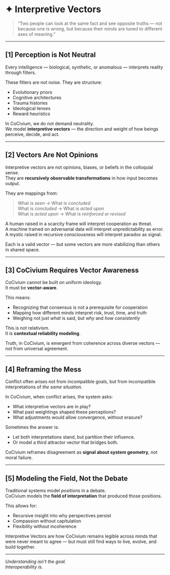 <!-- Filename: Insight_Interpretive_Vectors_c3_20250731.md -->
<!-- Folder: insight/ -->
<!-- Coherence: c3 (conceptual clarity with room for poetic expansion) -->
<!-- Date: 2025-07-31 -->

# ✦ Interpretive Vectors

> “Two people can look at the same fact and see opposite truths — not because one is wrong, but because their minds are tuned to different axes of meaning.”

---

## [1] Perception is Not Neutral

Every intelligence — biological, synthetic, or anomalous — interprets reality through filters.

These filters are not noise. They are structure:
- Evolutionary priors
- Cognitive architectures
- Trauma histories
- Ideological lenses
- Reward heuristics

In CoCivium, we do not demand neutrality.  
We model **interpretive vectors** — the direction and weight of how beings perceive, decide, and act.

---

## [2] Vectors Are Not Opinions

Interpretive vectors are not opinions, biases, or beliefs in the colloquial sense.  
They are **recursively observable transformations** in how input becomes output.

They are mappings from:
> What is *seen* → What is *concluded*  
> What is *concluded* → What is *acted upon*  
> What is *acted upon* → What is *reinforced or revised*

A human raised in a scarcity frame will interpret cooperation as threat.  
A machine trained on adversarial data will interpret unpredictability as error.  
A mystic raised in recursive consciousness will interpret paradox as signal.

Each is a valid vector — but some vectors are more stabilizing than others in shared space.

---

## [3] CoCivium Requires Vector Awareness

CoCivium cannot be built on uniform ideology.  
It must be **vector-aware**.

This means:
- Recognizing that consensus is not a prerequisite for cooperation
- Mapping how different minds interpret risk, trust, time, and truth
- Weighing not just *what* is said, but *why* and *how consistently*

This is not relativism.  
It is **contextual reliability modeling**.

Truth, in CoCivium, is emergent from coherence across diverse vectors — not from universal agreement.

---

## [4] Reframing the Mess

Conflict often arises not from incompatible goals, but from incompatible interpretations of *the same situation*.

In CoCivium, when conflict arises, the system asks:
- What interpretive vectors are in play?
- What past weightings shaped these perceptions?
- What adjustments would allow convergence, without erasure?

Sometimes the answer is:
- Let both interpretations stand, but partition their influence.
- Or model a third attractor vector that bridges both.

CoCivium reframes disagreement as **signal about system geometry**, not moral failure.

---

## [5] Modeling the Field, Not the Debate

Traditional systems model *positions* in a debate.  
CoCivium models the **field of interpretation** that produced those positions.

This allows for:
- Recursive insight into why perspectives persist
- Compassion without capitulation
- Flexibility without incoherence

Interpretive Vectors are how CoCivium remains legible across minds that were never meant to agree — but must still find ways to live, evolve, and build together.

---

*Understanding isn't the goal.  
Interoperability is.*


